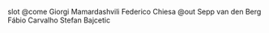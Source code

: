 slot
@come
Giorgi Mamardashvili
Federico Chiesa
@out
Sepp van den Berg
Fábio Carvalho
Stefan Bajcetic
